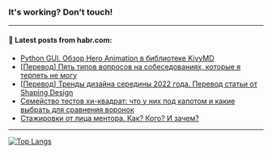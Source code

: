 ### It's working? Don't touch!

---
<!--
#### 🛠️ Technical stack:

![C++](https://img.shields.io/badge/C++-informational?logo=c%2B%2B&style=flat&logoColor=white&color=9C033A)
![Java](https://img.shields.io/badge/Java-informational?logo=java&style=flat&logoColor=white&color=007396)
![Kotlin](https://img.shields.io/badge/Kotlin-informational?logo=Kotlin&style=flat&logoColor=white&color=0095D5)
![JS](https://img.shields.io/badge/JS-informational?logo=javaScript&style=flat&logoColor=black&color=F7Df1E) <br>
![HTML5](https://img.shields.io/badge/HTML5-informational?logo=html5&style=flat&logoColor=white&color=E34F26)
![CSS3](https://img.shields.io/badge/CSS3-informational?logo=css3&style=flat&logoColor=white&color=157286)
![Sass](https://img.shields.io/badge/Saas-informational?logo=sass&style=flat&logoColor=white&color=hotpink)
![PHP](https://img.shields.io/badge/PHP-informational?logo=php&style=flat&logoColor=white&color=777BB4) <br>
![WebPAck](https://img.shields.io/badge/WebPack-informational?logo=webPack&style=flat&logoColor=white&color=FF6F00)
![Bootstrap](https://img.shields.io/badge/Bootstrap-informational?logo=Bootstrap&style=flat&logoColor=white&color=7952B3)
![MySQL](https://img.shields.io/badge/MySQL-informational?logo=MySQL&style=flat&logoColor=white&color=00f) <br>
![NodeJS](https://img.shields.io/badge/NodeJS-informational?logo=node.js&style=flat&logoColor=white&color=43853D)
![Spring](https://img.shields.io/badge/Spring-informational?logo=Spring&style=flat&logoColor=white&color=0A9EDC)
![Angular](https://img.shields.io/badge/Vue-informational?logo=vue.js&style=flat&logoColor=white&color=red)
![Git](https://img.shields.io/badge/Git-informational?logo=git&style=flat&logoColor=white&color=darkorange)

___
-->

#### 💬 Latest posts from habr.com:

<!-- BLOG-POST-LIST:START -->
- [Python GUI. Обзор Hero Animation в библиотеке KivyMD](https://habr.com/ru/post/677190/?utm_source=habrahabr&utm_medium=rss&utm_campaign=677190)
- [[Перевод] Пять типов вопросов на собеседованиях, которые я терпеть не могу](https://habr.com/ru/post/675798/?utm_source=habrahabr&utm_medium=rss&utm_campaign=675798)
- [[Перевод] Тренды дизайна середины 2022 года. Перевод статьи от Shaping Design](https://habr.com/ru/post/677172/?utm_source=habrahabr&utm_medium=rss&utm_campaign=677172)
- [Семейство тестов хи-квадрат: что у них под капотом и какие выбрать для сравнения воронок](https://habr.com/ru/post/677074/?utm_source=habrahabr&utm_medium=rss&utm_campaign=677074)
- [Стажировки от лица ментора. Как? Кого? И зачем?](https://habr.com/ru/post/674220/?utm_source=habrahabr&utm_medium=rss&utm_campaign=674220)
<!-- BLOG-POST-LIST:END -->

---

[![Top Langs](https://github-readme-stats.vercel.app/api/top-langs/?username=zloylis&layout=compact&hide_border=true&theme=dracula)](https://github.com/zloylis)
